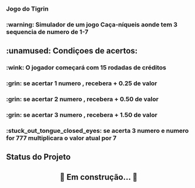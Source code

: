 ### Jogo do Tigrin 
<h3> :warning: Simulador de um jogo Caça-níqueis aonde tem 3 sequencia de numero de 1-7</h3>
<h2> :unamused: Condiçoes de acertos:</h2>
<h3><p>:wink: O jogador começará com 15 rodadas de créditos</p></h3>
<h3><p>:grin: se acertar 1 numero , recebera + 0.25 de valor</p></h3>
<h3><p>:grin: se acertar 2 numero ,  recebera + 0.50 de valor</p></h3>
<h3><p>:grin: se acertar 3 numero ,  recebera + 1.50 de valor</p></h3>
<h3><p>:stuck_out_tongue_closed_eyes: se acerta 3 numero e numero for 777 multiplicara o valor atual por 7</p></h3>


## Status do Projeto
<h2 align="center"> 
	🚧  Em construção...  🚧
</h2>
